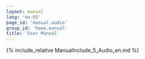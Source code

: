 ```yaml
---
layout: manual
lang: 'en-US'
page_id: 'manual.audio'
group_id: 'home.manual'
title: 'User Manual'
---
```

{% include_relative ManualInclude_5_Audio_en.md %}